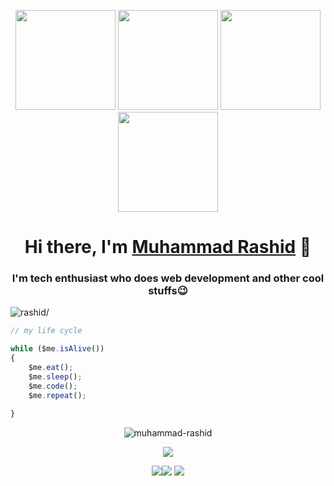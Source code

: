 <p align="center"> <img src="https://octodex.github.com/images/vinyltocat.png" height="160px" width="160px"> <img src="https://octodex.github.com/images/daftpunktocat-thomas.gif" height="160px" width="160px"> <img src="https://octodex.github.com/images/daftpunktocat-guy.gif" height="160px" width="160px"> <img src="https://octodex.github.com/images/Robotocat.png" height="160px" width="160px"></p>

<h1 align="center">Hi there, I'm <a href="https://iamrashy.netlify.app/"  target="_blank">Muhammad Rashid</a> 👋</h1>
    
<h3 align="center">I'm tech enthusiast who does web development and other cool stuffs😉</h3>
<p align="left"> <img src="https://komarev.com/ghpvc/?username=MdRashid62&style=flat&color=blue" alt=rashid/> </p>

````js
// my life cycle

while ($me.isAlive())
{
    $me.eat();
    $me.sleep();
    $me.code();
    $me.repeat();
    
}
````

<p align="center"> <img src="https://github-readme-stats.vercel.app/api?username=MdRashid62&count_private=true&show_icons=true&theme=radical" alt=muhammad-rashid /> </p>

<p align="center"><a href="http://www.github.com/MdRashid62"><img src="https://github-readme-streak-stats.herokuapp.com/?user=MdRashid62&stroke=ffffff&background=1c1917&ring=0891b2&fire=0891b2&currStreakNum=ffffff&currStreakLabel=0891b2&sideNums=ffffff&sideLabels=ffffff&dates=ffffff&hide_border=true" /></a></p>


<p align="center"> 
<a href="https://www.twitter.com/Mr62Rashy" target="_blank" rel="noreferrer"><img
src="https://img.shields.io/twitter/follow/Mr62Rashy?logo=twitter&style=for-the-badge&color=0891b2&labelColor=1c1917"
/></a><a href="https://www.github.com/MdRashid62" target="_blank" rel="noreferrer"><img
src="https://img.shields.io/github/followers/MdRashid62?logo=github&style=for-the-badge&color=0891b2&labelColor=1c1917" /></a>
    <a href="https://www.linkedin.com/mdrashid62" target="_blank" rel="noreferrer"><img
src="https://img.shields.io/github/followers/mdrashid62?logo=LinkedIn&style=for-the-badge&color=0891b2&labelColor=1c1917" /></a>
</p>
